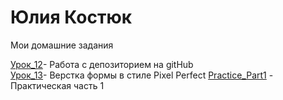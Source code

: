 # Юлия Костюк
Мои домашние задания


[Урок_12](https://yuliyakastsiuk.github.io/Lesson_12/github/src/ "Мое Д/З")- Работа с депозиторием на gitHub  
[Урок_13](https://yuliyakastsiuk.github.io/Lesson_13/Project_Lesson_13/src/ "Мое Д/З")- Верстка формы в стиле Pixel Perfect 
[Practice_Part1](https://yuliyakastsiuk.github.io/Practice_Part1/src/ "Мое Д/З") - Практическая часть 1
